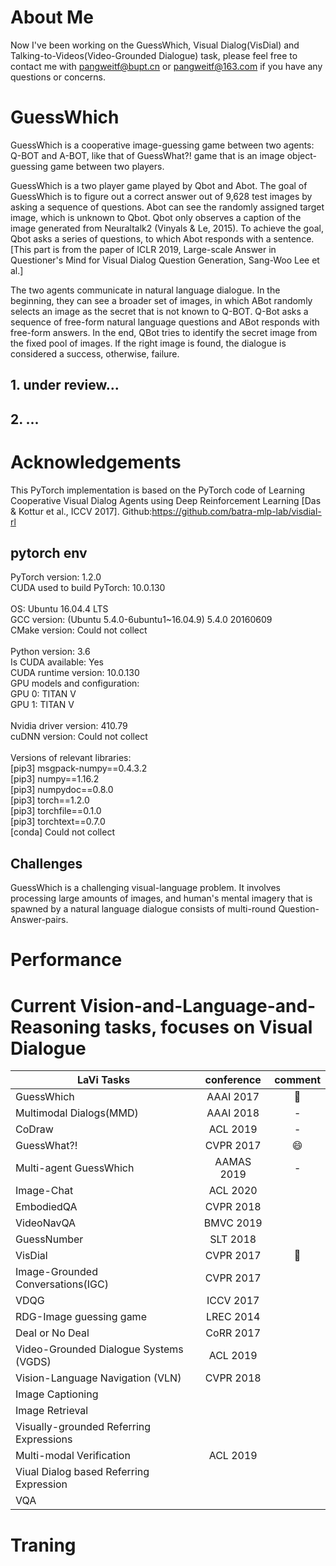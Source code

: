 # About Me
Now I've been working on the GuessWhich, Visual Dialog(VisDial) and Talking-to-Videos(Video-Grounded Dialogue) task, please feel free to contact me with pangweitf@bupt.cn or pangweitf@163.com if you have any questions or concerns.

# GuessWhich
GuessWhich is a cooperative image-guessing game between two agents: Q-BOT and A-BOT, like that of GuessWhat?! game that is an image object-guessing game between two players.

GuessWhich is a two player game played by Qbot and Abot. The goal of GuessWhich is to figure out a correct answer out of 9,628 test images by asking a sequence of questions. Abot can see the randomly assigned target image, which is unknown to Qbot. Qbot only observes a caption of the image generated from Neuraltalk2 (Vinyals & Le, 2015). To achieve the goal, Qbot asks a series of questions, to which Abot responds with a sentence. [This part is from the paper of ICLR 2019, Large-scale Answer in Questioner's Mind for Visual Dialog Question Generation, Sang-Woo Lee et al.]

The two agents communicate in natural language dialogue. In the beginning, they can see a broader set of images, in which ABot randomly selects an image as the secret that is not known to Q-BOT. Q-Bot asks a sequence of free-form natural language questions and ABot responds with free-form answers. In the end, QBot tries to identify the secret image from the fixed pool of images. If the right image is found, the dialogue is considered a success, otherwise, failure.

## 1. under review...
## 2. ...


# Acknowledgements
This PyTorch implementation is based on the PyTorch code of Learning Cooperative Visual Dialog Agents using Deep Reinforcement Learning [Das & Kottur et al., ICCV 2017]. Github:https://github.com/batra-mlp-lab/visdial-rl<br>

## pytorch env
PyTorch version: 1.2.0<br>
CUDA used to build PyTorch: 10.0.130<br>
<br>
OS: Ubuntu 16.04.4 LTS<br>
GCC version: (Ubuntu 5.4.0-6ubuntu1~16.04.9) 5.4.0 20160609<br>
CMake version: Could not collect<br>
<br>
Python version: 3.6<br>
Is CUDA available: Yes<br>
CUDA runtime version: 10.0.130<br>
GPU models and configuration:<br>
GPU 0: TITAN V<br>
GPU 1: TITAN V<br>
<br>
Nvidia driver version: 410.79<br>
cuDNN version: Could not collect<br>
<br>
Versions of relevant libraries:<br>
[pip3] msgpack-numpy==0.4.3.2<br>
[pip3] numpy==1.16.2<br>
[pip3] numpydoc==0.8.0<br>
[pip3] torch==1.2.0<br>
[pip3] torchfile==0.1.0<br>
[pip3] torchtext==0.7.0<br>
[conda] Could not collect<br>

## Challenges
GuessWhich is a challenging visual-language problem. It involves processing large amounts of images, and human's mental imagery that is spawned by a natural language dialogue consists of multi-round Question-Answer-pairs.

# Performance


# Current Vision-and-Language-and-Reasoning tasks, focuses on Visual Dialogue
 LaVi Tasks | conference  | comment
 ----------| :-----------:  | :-----------:
 GuessWhich|AAAI 2017|:camel:
 Multimodal Dialogs(MMD)|AAAI 2018|-
 CoDraw|ACL 2019|-
 GuessWhat?!|CVPR 2017|:smile:
 Multi-agent GuessWhich|AAMAS 2019|-
 Image-Chat|ACL 2020|
 EmbodiedQA|CVPR 2018|
 VideoNavQA|BMVC 2019|
 GuessNumber|SLT 2018|
 VisDial|CVPR 2017|:camel:
 Image-Grounded Conversations(IGC)|CVPR 2017|
 VDQG|ICCV 2017|
 RDG-Image guessing game|LREC 2014|
 Deal or No Deal|CoRR 2017|
 Video-Grounded Dialogue Systems (VGDS)|ACL 2019|
 Vision-Language Navigation (VLN)|CVPR 2018|
 Image Captioning||
 Image Retrieval||
 Visually-grounded Referring Expressions|
 Multi-modal Verification|ACL 2019|
 Viual Dialog based Referring Expression||
 VQA||
 
 # Traning 
 # 
